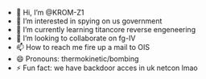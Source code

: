 - 👋 Hi, I’m @KROM-Z1
- 👀 I’m interested in spying on us government
- 🌱 I’m currently learning titancore reverse engeneering  
- 💞️ I’m looking to collaborate on fg-IV
- 📫 How to reach me fire up a mail to OIS
- 😄 Pronouns: thermokinetic/bombing
- ⚡ Fun fact: we have backdoor acces in uk netcon lmao

<!---
KROM-Z1/KROM-Z1 is a ✨ special ✨ repository because its `README.md` (this file) appears on your GitHub profile.
You can click the Preview link to take a look at your changes.
--->
